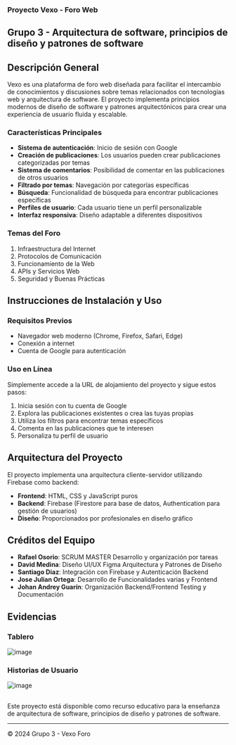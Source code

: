 ### Proyecto Vexo - Foro Web

## Grupo 3 - Arquitectura de software, principios de diseño y patrones de software

## Descripción General

Vexo es una plataforma de foro web diseñada para facilitar el intercambio de conocimientos y discusiones sobre temas relacionados con tecnologías web y arquitectura de software. El proyecto implementa principios modernos de diseño de software y patrones arquitectónicos para crear una experiencia de usuario fluida y escalable.

### Características Principales

- **Sistema de autenticación**: Inicio de sesión con Google
- **Creación de publicaciones**: Los usuarios pueden crear publicaciones categorizadas por temas
- **Sistema de comentarios**: Posibilidad de comentar en las publicaciones de otros usuarios
- **Filtrado por temas**: Navegación por categorías específicas
- **Búsqueda**: Funcionalidad de búsqueda para encontrar publicaciones específicas
- **Perfiles de usuario**: Cada usuario tiene un perfil personalizable
- **Interfaz responsiva**: Diseño adaptable a diferentes dispositivos


### Temas del Foro

1. Infraestructura del Internet
2. Protocolos de Comunicación
3. Funcionamiento de la Web
4. APIs y Servicios Web
5. Seguridad y Buenas Prácticas


## Instrucciones de Instalación y Uso

### Requisitos Previos

- Navegador web moderno (Chrome, Firefox, Safari, Edge)
- Conexión a internet
- Cuenta de Google para autenticación



### Uso en Línea

Simplemente accede a la URL de alojamiento del proyecto y sigue estos pasos:

1. Inicia sesión con tu cuenta de Google
2. Explora las publicaciones existentes o crea las tuyas propias
3. Utiliza los filtros para encontrar temas específicos
4. Comenta en las publicaciones que te interesen
5. Personaliza tu perfil de usuario


## Arquitectura del Proyecto

El proyecto implementa una arquitectura cliente-servidor utilizando Firebase como backend:

- **Frontend**: HTML, CSS y JavaScript puros
- **Backend**: Firebase (Firestore para base de datos, Authentication para gestión de usuarios)
- **Diseño**: Proporcionados por profesionales en diseño gráfico  


## Créditos del Equipo

- **Rafael Osorio**: SCRUM MASTER Desarrollo y organización por tareas
- **David Medina**:  Diseño UI/UX Figma Arquitectura y Patrones de Diseño
- **Santiago Diaz**:  Integración con Firebase y Autenticación Backend
- **Jose Julian Ortega**: Desarrollo de Funcionalidades varias y Frontend 
- **Johan Andrey Guarín**: Organización Backend/Frontend Testing y Documentación


## Evidencias

### Tablero

![image](https://github.com/user-attachments/assets/0fec4cf4-5307-4c8d-a97f-72ccb04d2c69)


### Historias de Usuario

![image](https://github.com/user-attachments/assets/58d91788-ac3b-46ad-b16b-c64ddb119c45)


##

Este proyecto está disponible como recurso educativo para la enseñanza de arquitectura de software, principios de diseño y patrones de software.

---

© 2024 Grupo 3 - Vexo Foro
